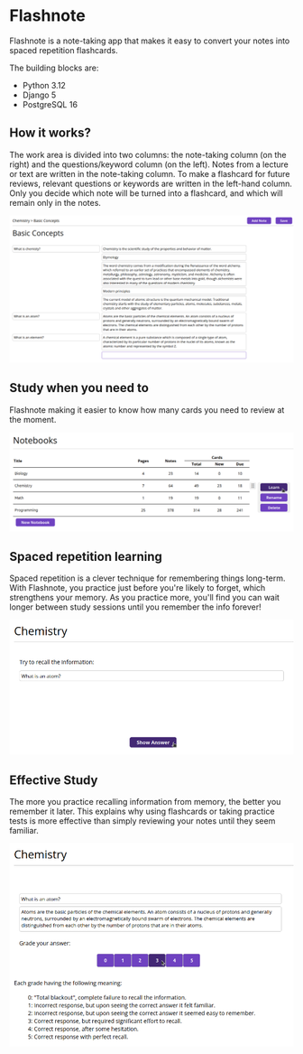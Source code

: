 # Flashnote

Flashnote is a note-taking app that makes it easy to convert your notes into spaced repetition flashcards.

The building blocks are:

* Python 3.12
* Django 5
* PostgreSQL 16

## How it works?

The work area is divided into two columns: the note-taking column (on the right) and the questions/keyword column (on the left).
Notes from a lecture or text are written in the note-taking column.
To make a flashcard for future reviews, relevant questions or keywords are written in the left-hand column.
Only you decide which note will be turned into a flashcard, and which will remain only in the notes.

![Screenshot of editor page](/flashnote/account/static/images/editor.png)

## Study when you need to

Flashnote making it easier to know how many cards you need to review at the moment.

![Screenshot of learn page](/flashnote/account/static/images/learn.png)

## Spaced repetition learning

Spaced repetition is a clever technique for remembering things long-term. 
With Flashnote, you practice just before you're likely to forget, which strengthens your memory.
As you practice more, you'll find you can wait longer between study sessions until you remember the info forever!

![Screenshot of flashcard-frontside page](/flashnote/account/static/images/flashcard-frontside.png)

## Effective Study

The more you practice recalling information from memory, the better you remember it later. 
This explains why using flashcards or taking practice tests is more effective than simply reviewing your notes until they seem familiar.

![Screenshot of flashcard-backside page](/flashnote/account/static/images/flashcard-backside.png)
